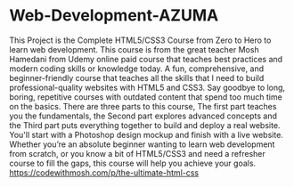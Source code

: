 # Web-Development-AZUMA
 This Project is the Complete HTML5/CSS3 Course from Zero to Hero to learn web development. This course is from the great teacher Mosh Hamedani from Udemy online paid course that teaches best practices and modern coding skills or knowledge today.  A fun, comprehensive, and beginner-friendly course that teaches all the skills that I need to build professional-quality websites with HTML5 and CSS3.  Say goodbye to long, boring, repetitive courses with outdated content that spend too much time on the basics.  There are three parts to this course, The first part teaches you the fundamentals, the Second part explores advanced concepts and the Third part puts everything together to build and deploy a real website. You'll start with a Photoshop design mockup and finish with a live website.  Whether you’re an absolute beginner wanting to learn web development from scratch, or you know a bit of HTML5/CSS3 and need a refresher course to fill the gaps, this course will help you achieve your goals.  https://codewithmosh.com/p/the-ultimate-html-css
